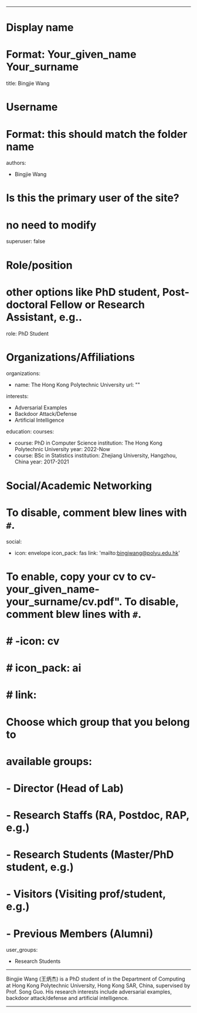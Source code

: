 
---
# Display name
# Format: Your_given_name Your_surname 
title: Bingjie Wang

# Username
# Format: this should match the folder name
authors:
- Bingjie Wang

# Is this the primary user of the site?
# no need to modify 
superuser: false

# Role/position
# other options like PhD student, Post-doctoral Fellow or Research Assistant, e.g..
role: PhD Student

# Organizations/Affiliations
organizations:
- name: The Hong Kong Polytechnic University
  url: ""

interests:
- Adversarial Examples
- Backdoor Attack/Defense
- Artificial Intelligence

education:
  courses:
  - course: PhD in Computer Science
    institution: The Hong Kong Polytechnic University
    year: 2022-Now
  - course: BSc in Statistics
    institution: Zhejiang University, Hangzhou, China
    year: 2017-2021

# Social/Academic Networking
# To disable, comment blew lines with `#`.
social:
- icon: envelope
  icon_pack: fas
  link: 'mailto:bingjwang@polyu.edu.hk'

# To enable, copy your cv to cv-your_given_name-your_surname/cv.pdf". To disable, comment blew lines with `#`.
# # -icon: cv
# # icon_pack: ai
# # link:

# Choose which group that you belong to
#  available groups:
#  - Director (Head of Lab)
#  - Research Staffs (RA, Postdoc, RAP, e.g.)
#  - Research Students (Master/PhD student, e.g.)
#  - Visitors (Visiting prof/student, e.g.)
#  - Previous Members (Alumni)
user_groups:
- Research Students
---

Bingjie Wang (王炳杰) is a PhD student of in the Department of Computing at Hong Kong Polytechnic University, Hong Kong SAR, China, supervised by Prof. Song Guo. His research interests include adversarial examples, backdoor attack/defense and artificial intelligence.

---

